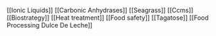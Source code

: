 [[Ionic Liquids]]
[[Carbonic Anhydrases]]
[[Seagrass]]
[[Ccms]]
[[Biostrategy]]
[[Heat treatment]]
[[Food safety]]
[[Tagatose]]
[[Food Processing Dulce De Leche]]
